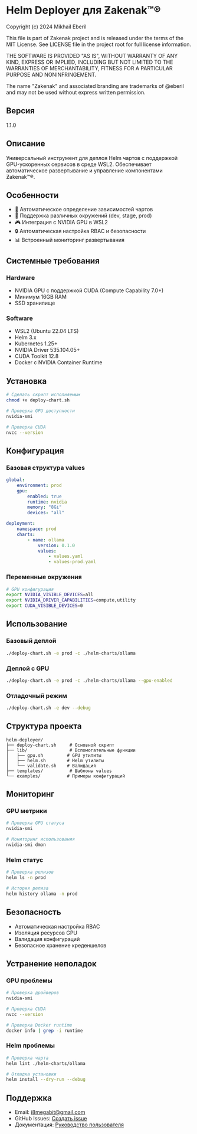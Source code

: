 # Helm Deployer для Ƶakenak™®

Copyright (c) 2024 Mikhail Eberil

This file is part of Zakenak project and is released under the terms of the
MIT License. See LICENSE file in the project root for full license information.

THE SOFTWARE IS PROVIDED "AS IS", WITHOUT WARRANTY OF ANY KIND, EXPRESS OR
IMPLIED, INCLUDING BUT NOT LIMITED TO THE WARRANTIES OF MERCHANTABILITY,
FITNESS FOR A PARTICULAR PURPOSE AND NONINFRINGEMENT.

The name "Zakenak" and associated branding are trademarks of @eberil
and may not be used without express written permission.

## Версия
1.1.0

## Описание
Универсальный инструмент для деплоя Helm чартов с поддержкой GPU-ускоренных сервисов в среде WSL2. Обеспечивает автоматическое развертывание и управление компонентами Ƶakenak™®.

## Особенности
- 🚀 Автоматическое определение зависимостей чартов
- 🔄 Поддержка различных окружений (dev, stage, prod)
- 🎮 Интеграция с NVIDIA GPU в WSL2
- 🔒 Автоматическая настройка RBAC и безопасности
- 📊 Встроенный мониторинг развертывания

## Системные требования

### Hardware
- NVIDIA GPU с поддержкой CUDA (Compute Capability 7.0+)
- Минимум 16GB RAM
- SSD хранилище

### Software
- WSL2 (Ubuntu 22.04 LTS)
- Helm 3.x
- Kubernetes 1.25+
- NVIDIA Driver 535.104.05+
- CUDA Toolkit 12.8
- Docker с NVIDIA Container Runtime

## Установка
```bash
# Сделать скрипт исполняемым
chmod +x deploy-chart.sh

# Проверка GPU доступности
nvidia-smi

# Проверка CUDA
nvcc --version
```

## Конфигурация

### Базовая структура values
```yaml
global:
	environment: prod
	gpu:
		enabled: true
		runtime: nvidia
		memory: "8Gi"
		devices: "all"

deployment:
	namespace: prod
	charts:
		- name: ollama
			version: 0.1.0
			values:
				- values.yaml
				- values-prod.yaml
```

### Переменные окружения
```bash
# GPU конфигурация
export NVIDIA_VISIBLE_DEVICES=all
export NVIDIA_DRIVER_CAPABILITIES=compute,utility
export CUDA_VISIBLE_DEVICES=0
```

## Использование

### Базовый деплой
```bash
./deploy-chart.sh -e prod -c ./helm-charts/ollama
```

### Деплой с GPU
```bash
./deploy-chart.sh -e prod -c ./helm-charts/ollama --gpu-enabled
```

### Отладочный режим
```bash
./deploy-chart.sh -e dev --debug
```

## Структура проекта
```
helm-deployer/
├── deploy-chart.sh     # Основной скрипт
├── lib/                # Вспомогательные функции
│   ├── gpu.sh         # GPU утилиты
│   ├── helm.sh        # Helm утилиты
│   └── validate.sh    # Валидация
├── templates/          # Шаблоны values
└── examples/          # Примеры конфигураций
```

## Мониторинг

### GPU метрики
```bash
# Проверка GPU статуса
nvidia-smi

# Мониторинг использования
nvidia-smi dmon
```

### Helm статус
```bash
# Проверка релизов
helm ls -n prod

# История релиза
helm history ollama -n prod
```

## Безопасность
- Автоматическая настройка RBAC
- Изоляция ресурсов GPU
- Валидация конфигураций
- Безопасное хранение креденшелов

## Устранение неполадок

### GPU проблемы
```bash
# Проверка драйверов
nvidia-smi

# Проверка CUDA
nvcc --version

# Проверка Docker runtime
docker info | grep -i runtime
```

### Helm проблемы
```bash
# Проверка чарта
helm lint ./helm-charts/ollama

# Отладка установки
helm install --dry-run --debug
```

## Поддержка
- Email: i8megabit@gmail.com
- GitHub Issues: [Создать issue](https://github.com/i8megabit/zakenak/issues)
- Документация: [Руководство пользователя](docs/)